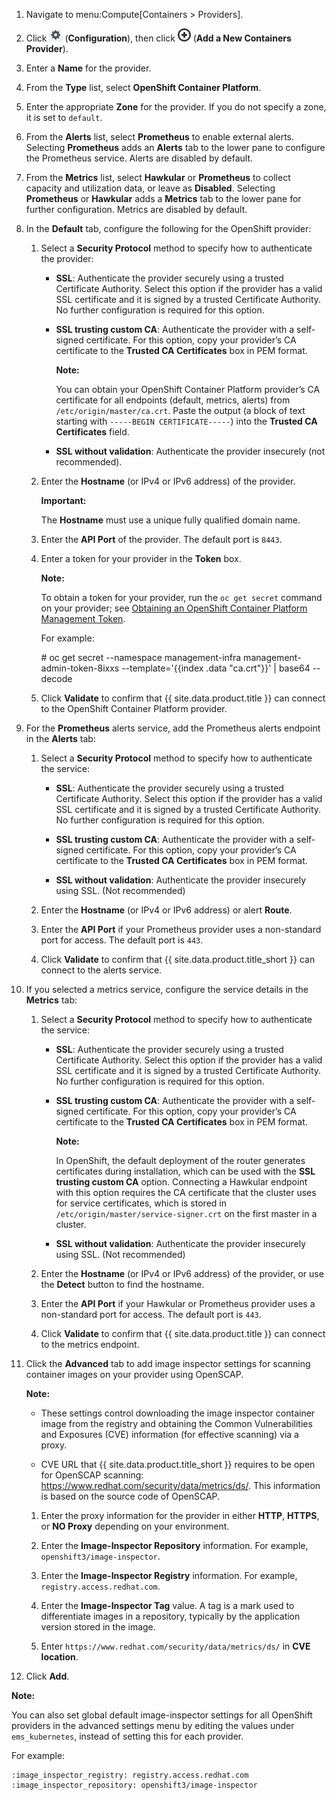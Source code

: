 1.  Navigate to menu:Compute\[Containers \> Providers\].

2.  Click ![Configuration](../images/1847.png) (**Configuration**), then
    click ![Add a New Containers Provider](../images/1862.png) (**Add a New Containers Provider**).

3.  Enter a **Name** for the provider.

4.  From the **Type** list, select **OpenShift Container Platform**.

5.  Enter the appropriate **Zone** for the provider. If you do not
    specify a zone, it is set to `default`.

6.  From the **Alerts** list, select **Prometheus** to enable external
    alerts. Selecting **Prometheus** adds an **Alerts** tab to the lower
    pane to configure the Prometheus service. Alerts are disabled by
    default.

7.  From the **Metrics** list, select **Hawkular** or **Prometheus** to
    collect capacity and utilization data, or leave as **Disabled**.
    Selecting **Prometheus** or **Hawkular** adds a **Metrics** tab to
    the lower pane for further configuration. Metrics are disabled by
    default.

8.  In the **Default** tab, configure the following for the OpenShift
    provider:

    1.  Select a **Security Protocol** method to specify how to
        authenticate the provider:

          - **SSL**: Authenticate the provider securely using a trusted
            Certificate Authority. Select this option if the provider
            has a valid SSL certificate and it is signed by a trusted
            Certificate Authority. No further configuration is required
            for this option.

          - **SSL trusting custom CA**: Authenticate the provider with a
            self-signed certificate. For this option, copy your
            provider’s CA certificate to the **Trusted CA
            Certificates** box in PEM format.

            **Note:**

            You can obtain your OpenShift Container Platform provider’s
            CA certificate for all endpoints (default, metrics, alerts)
            from `/etc/origin/master/ca.crt`. Paste the output (a block
            of text starting with `-----BEGIN CERTIFICATE-----`) into
            the **Trusted CA Certificates** field.
            
          - **SSL without validation**: Authenticate the provider
            insecurely (not recommended).

    2.  Enter the **Hostname** (or IPv4 or IPv6 address) of the provider.

        **Important:**

        The **Hostname** must use a unique fully qualified domain name.
        
    3.  Enter the **API Port** of the provider. The default port is
        `8443`.

    4.  Enter a token for your provider in the **Token** box.

        **Note:**

        To obtain a token for your provider, run the `oc get secret` command on your provider; see [Obtaining an OpenShift Container Platform Management Token](../managing_providers/index.html#obtaining-an-openshift-container-platform-management-token).

        For example:

        \# oc get secret --namespace management-infra
        management-admin-token-8ixxs --template='{{index .data
        "ca.crt"}}' | base64 --decode

    5.  Click **Validate** to confirm that {{ site.data.product.title }} can connect
        to the OpenShift Container Platform provider.

9.  For the **Prometheus** alerts service, add the Prometheus alerts
    endpoint in the **Alerts** tab:

    1.  Select a **Security Protocol** method to specify how to
        authenticate the service:

          - **SSL**: Authenticate the provider securely using a trusted
            Certificate Authority. Select this option if the provider
            has a valid SSL certificate and it is signed by a trusted
            Certificate Authority. No further configuration is required
            for this option.

          - **SSL trusting custom CA**: Authenticate the provider with a
            self-signed certificate. For this option, copy your
            provider’s CA certificate to the **Trusted CA
            Certificates** box in PEM format.

          - **SSL without validation**: Authenticate the provider
            insecurely using SSL. (Not recommended)

    2.  Enter the **Hostname** (or IPv4 or IPv6 address) or alert
        **Route**.

    3.  Enter the **API Port** if your Prometheus provider uses a
        non-standard port for access. The default port is `443`.

    4.  Click **Validate** to confirm that {{ site.data.product.title_short }} can
        connect to the alerts service.

10. If you selected a metrics service, configure the service details in
    the **Metrics** tab:

    1.  Select a **Security Protocol** method to specify how to
        authenticate the service:

          - **SSL**: Authenticate the provider securely using a trusted
            Certificate Authority. Select this option if the provider
            has a valid SSL certificate and it is signed by a trusted
            Certificate Authority. No further configuration is required
            for this option.

          - **SSL trusting custom CA**: Authenticate the provider with a
            self-signed certificate. For this option, copy your
            provider’s CA certificate to the **Trusted CA
            Certificates** box in PEM format.

            **Note:**

            In OpenShift, the default deployment of the router generates
            certificates during installation, which can be used with the
            **SSL trusting custom CA** option. Connecting a Hawkular
            endpoint with this option requires the CA certificate that
            the cluster uses for service certificates, which is stored
            in `/etc/origin/master/service-signer.crt` on the first
            master in a cluster.

          - **SSL without validation**: Authenticate the provider
            insecurely using SSL. (Not recommended)

    2.  Enter the **Hostname** (or IPv4 or IPv6 address) of the
        provider, or use the **Detect** button to find the hostname.

    3.  Enter the **API Port** if your Hawkular or Prometheus provider
        uses a non-standard port for access. The default port is `443`.

    4.  Click **Validate** to confirm that {{ site.data.product.title }} can connect
        to the metrics endpoint.

11. Click the **Advanced** tab to add image inspector settings for
    scanning container images on your provider using OpenSCAP.

    **Note:**

      - These settings control downloading the image inspector container
        image from the registry and obtaining the Common Vulnerabilities
        and Exposures (CVE) information (for effective scanning) via a
        proxy.

      - CVE URL that {{ site.data.product.title_short }} requires to be open for
        OpenSCAP scanning:
        <https://www.redhat.com/security/data/metrics/ds/>. This
        information is based on the source code of OpenSCAP.

    1.  Enter the proxy information for the provider in either **HTTP**,
        **HTTPS**, or **NO Proxy** depending on your environment.

    2.  Enter the **Image-Inspector Repository** information. For
        example, `openshift3/image-inspector`.

    3.  Enter the **Image-Inspector Registry** information. For example,
        `registry.access.redhat.com`.

    4.  Enter the **Image-Inspector Tag** value. A tag is a mark used to
        differentiate images in a repository, typically by the
        application version stored in the image.

    5.  Enter `https://www.redhat.com/security/data/metrics/ds/` in
        **CVE location**.

12. Click **Add**.

**Note:**

You can also set global default image-inspector settings for all
OpenShift providers in the advanced settings menu by editing the values
under `ems_kubernetes`, instead of setting this for each provider.

For example:

    :image_inspector_registry: registry.access.redhat.com
    :image_inspector_repository: openshift3/image-inspector
